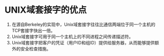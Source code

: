# UNIX域套接字的优点

1. 在源自Berkeley的实现中，Unix域套接字往往比通信两端位于同一个主机的TCP套接字快出一倍。
2. Unix域套接字可用于同一个主机上的不同进程之间传递描述符。
3. Unix域套接字把客户的凭证（用户ID和组ID）提供给服务器，从而能够提供额外的安全检查措施。